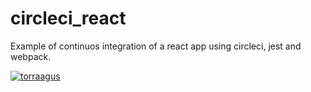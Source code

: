 # circleci_react
Example of continuos integration of a react app using circleci, jest and webpack.

[![torraagus](https://circleci.com/gh/torragus/circleci_react.svg?style=svg)](https://circleci.com/gh/torraagus)
